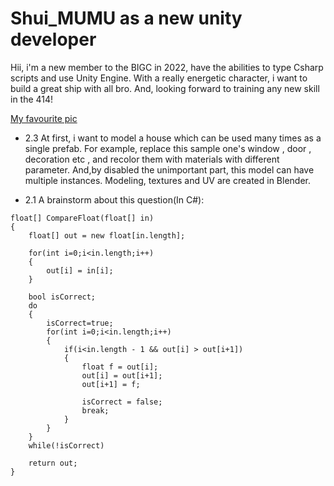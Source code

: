 # Shui_MUMU as a new unity developer
Hii, i'm a new member to the BIGC in 2022, have the abilities to type Csharp scripts and use Unity Engine.
With a really energetic character, i want to build a great ship with all bro.
And, looking forward to training any new skill in the 414!

[My favourite pic](https://github.com/Shui-MUMU/414join/blob/b035d788b3d7bb69affa05f2e2aeeb97aed73c77/Simple%20House%20Render%20Result.png)

* 2.3
At first, i want to model a house which can be used many times as a single prefab.
For example, replace this sample one's window , door , decoration etc , and recolor them with materials with different parameter.
And,by disabled the unimportant part, this model can have multiple instances.
Modeling, textures and UV are created in Blender.

* 2.1
A brainstorm about this question(In C#):
````
float[] CompareFloat(float[] in)
{
	float[] out = new float[in.length];
  
	for(int i=0;i<in.length;i++)
	{
		out[i] = in[i];
	}
  
	bool isCorrect;
	do
	{
		isCorrect=true;
		for(int i=0;i<in.length;i++)
		{
			if(i<in.length - 1 && out[i] > out[i+1])
			{
				float f = out[i];
				out[i] = out[i+1];
				out[i+1] = f;
				
				isCorrect = false;
				break;
			}
		}
	}
	while(!isCorrect)
  
	return out;
}
````
